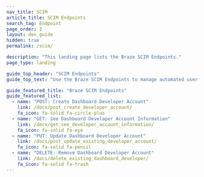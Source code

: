 ```yaml
---
nav_title: SCIM
article_title: SCIM Endpoints
search_tag: Endpoint
page_order: 3
layout: dev_guide
hidden: true
permalink: /scim/

description: "This landing page lists the Braze SCIM Endpoints."
page_type: landing

guide_top_header: "SCIM Endpoints"
guide_top_text: "Use the Braze SCIM Endpoints to manage automated user provisioning."

guide_featured_title: "Braze SCIM Endpoints"
guide_featured_list:
  - name: "POST: Create Dashboard Developer Account"
    link: /docs/post_create_developer_account/
    fa_icon: fa-solid fa-circle-plus
  - name: "GET: See Dashboard Developer Account Information"
    link: /docs/get_see_developer_account_information/
    fa_icon: fa-solid fa-eye
  - name: "PUT: Update Dashboard Developer Account"
    link: /docs/post_update_existing_developer_account/
    fa_icon: fa-solid fa-pencil
  - name: "DELETE: Remove Dashboard Developer Account"
    link: /docs/delete_existing_dashboard_developer/
    fa_icon: fa-solid fa-trash
---
```


